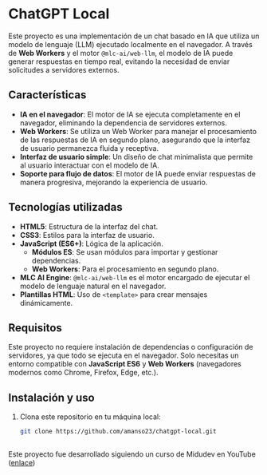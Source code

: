 # ChatGPT Local

Este proyecto es una implementación de un chat basado en IA que utiliza un modelo de lenguaje (LLM) ejecutado localmente en el navegador. A través de **Web Workers** y el motor `@mlc-ai/web-llm`, el modelo de IA puede generar respuestas en tiempo real, evitando la necesidad de enviar solicitudes a servidores externos.

## Características

- **IA en el navegador**: El motor de IA se ejecuta completamente en el navegador, eliminando la dependencia de servidores externos.
- **Web Workers**: Se utiliza un Web Worker para manejar el procesamiento de las respuestas de IA en segundo plano, asegurando que la interfaz de usuario permanezca fluida y receptiva.
- **Interfaz de usuario simple**: Un diseño de chat minimalista que permite al usuario interactuar con el modelo de IA.
- **Soporte para flujo de datos**: El motor de IA puede enviar respuestas de manera progresiva, mejorando la experiencia de usuario.

## Tecnologías utilizadas

- **HTML5**: Estructura de la interfaz del chat.
- **CSS3**: Estilos para la interfaz de usuario.
- **JavaScript (ES6+)**: Lógica de la aplicación.
  - **Módulos ES**: Se usan módulos para importar y gestionar dependencias.
  - **Web Workers**: Para el procesamiento en segundo plano.
- **MLC AI Engine**: `@mlc-ai/web-llm` es el motor encargado de ejecutar el modelo de lenguaje natural en el navegador.
- **Plantillas HTML**: Uso de `<template>` para crear mensajes dinámicamente.

## Requisitos

Este proyecto no requiere instalación de dependencias o configuración de servidores, ya que todo se ejecuta en el navegador. Solo necesitas un entorno compatible con **JavaScript ES6** y **Web Workers** (navegadores modernos como Chrome, Firefox, Edge, etc.).

## Instalación y uso

1. Clona este repositorio en tu máquina local:

   ```bash
   git clone https://github.com/amanso23/chatgpt-local.git

##

Este proyecto fue desarrollado siguiendo un curso de Midudev en YouTube ([enlace](https://www.youtube.com/watch?v=HvoiF1MCPGs&ab_channel=midulive))


